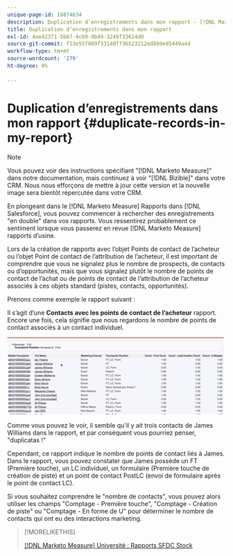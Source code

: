 ```yaml
---
unique-page-id: 18874634
description: Duplication d’enregistrements dans mon rapport - [!DNL Marketo Measure] - Documentation du produit
title: Duplication d’enregistrements dans mon rapport
exl-id: 4ee42371-5b67-4c69-9b49-3249f33614d0
source-git-commit: f13e55f009f33140ff36523212ed8b9ed5449a4d
workflow-type: tm+mt
source-wordcount: '279'
ht-degree: 0%

---
```


# Duplication d’enregistrements dans mon rapport {#duplicate-records-in-my-report}

>[!NOTE]
>
>Vous pouvez voir des instructions spécifiant &quot;[!DNL Marketo Measure]&quot; dans notre documentation, mais continuez à voir &quot;[!DNL Bizible]&quot; dans votre CRM. Nous nous efforçons de mettre à jour cette version et la nouvelle image sera bientôt répercutée dans votre CRM.

En plongeant dans le [!DNL Marketo Measure] Rapports dans [!DNL Salesforce], vous pouvez commencer à rechercher des enregistrements &quot;en double&quot; dans vos rapports. Vous ressentirez probablement ce sentiment lorsque vous passerez en revue [!DNL Marketo Measure] rapports d’usine.

Lors de la création de rapports avec l’objet Points de contact de l’acheteur ou l’objet Point de contact de l’attribution de l’acheteur, il est important de comprendre que vous ne signalez plus le nombre de prospects, de contacts ou d’opportunités, mais que vous signalez plutôt le nombre de points de contact de l’achat ou de points de contact de l’attribution de l’acheteur associés à ces objets standard (pistes, contacts, opportunités).

Prenons comme exemple le rapport suivant :

Il s’agit d’une **Contacts avec les points de contact de l’acheteur** rapport. Encore une fois, cela signifie que nous regardons le nombre de points de contact associés à un contact individuel.

![](assets/1.gif)

Comme vous pouvez le voir, il semble qu&#39;il y ait trois contacts de James Williams dans le rapport, et par conséquent vous pourriez penser, &quot;duplicatas !&quot;

Cependant, ce rapport indique le nombre de points de contact liés à James. Dans le rapport, vous pouvez constater que James possède un FT (Première touche), un LC individuel, un formulaire (Première touche de création de piste) et un point de contact PostLC (envoi de formulaire après le point de contact LC).

Si vous souhaitez comprendre le &quot;nombre de contacts&quot;, vous pouvez alors utiliser les champs &quot;Comptage - Première touche&quot;, &quot;Comptage - Création de piste&quot; ou &quot;Comptage - En forme de U&quot; pour déterminer le nombre de contacts qui ont eu des interactions marketing.

>[!MORELIKETHIS]
>
>[[!DNL Marketo Measure] Université : Rapports SFDC Stock](https://universityonline.marketo.com/courses/bizible-fundamentals-bizible-102/#/page/5c5cb68dfb384d0c9fb96cc4)
